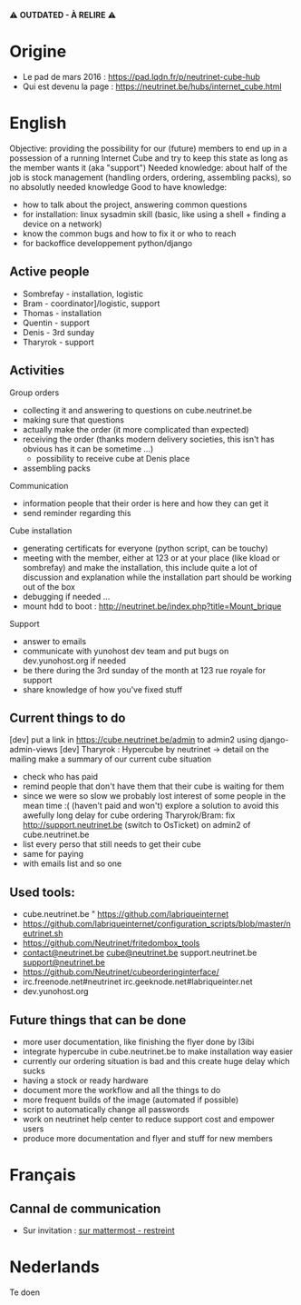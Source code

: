 <!-- TITLE: hub cube -->
<!-- SUBTITLE: Infos en vrac, à étoffer ou à ranger -->

:warning:  **OUTDATED - À RELIRE** :warning: 
# Origine
* Le pad de mars 2016 : https://pad.lqdn.fr/p/neutrinet-cube-hub
* Qui est devenu la page : https://neutrinet.be/hubs/internet_cube.html

# English

Objective: providing the possibility for our (future) members to end up in a possession of a running Internet Cube and try to keep this state as long as the member wants it (aka "support")
Needed knowledge: about half of the job is stock management (handling orders, ordering, assembling packs), so no absolutly needed knowledge
Good to have knowledge:

* how to talk about the project, answering common questions
* for installation: linux sysadmin skill (basic, like using a shell + finding a device on a network)
* know the common bugs and how to fix it or who to reach
* for backoffice developpement python/django

## Active people

* Sombrefay - installation, logistic
* Bram - coordinator]/logistic, support
* Thomas - installation
* Quentin - support
* Denis - 3rd sunday
* Tharyrok - support

## Activities

Group orders
* collecting it and answering to questions on cube.neutrinet.be
* making sure that questions
* actually make the order (it more complicated than expected)
* receiving the order (thanks modern delivery societies, this isn't has obvious has it can be sometime ...)
	* possibility to receive cube at Denis place
* assembling packs

Communication
* information people that their order is here and how they can get it
* send reminder regarding this

Cube installation
* generating certificats for everyone (python script, can be touchy)
* meeting with the member, either at 123 or at your place (like kload or sombrefay) and make the installation, this include quite a lot of discussion and explanation while the installation part should be working out of the box
* debugging if needed ...
* mount hdd to boot : http://neutrinet.be/index.php?title=Mount_brique

Support
* answer to emails
* communicate with yunohost dev team and put bugs on dev.yunohost.org if needed
* be there during the 3rd sunday of the month at 123 rue royale for support
* share knowledge of how you've fixed stuff

## Current things to do

[dev] put a link in https://cube.neutrinet.be/admin to admin2 using django-admin-views
[dev] Tharyrok : Hypercube by neutrinet -> detail on the mailing
make a summary of our current cube situation
* check who has paid
* remind people that don't have them that their cube is waiting for them
* since we were so slow we probably lost interest of some people in the mean time :( (haven't paid and won't)
explore a solution to avoid this awefully long delay for cube ordering
Tharyrok/Bram: fix http://support.neutrinet.be (switch to OsTicket)
on admin2 of cube.neutrinet.be
* list every perso that still needs to get their cube
* same for paying
* with emails list and so one

## Used tools:

* cube.neutrinet.be " https://github.com/labriqueinternet
* https://github.com/labriqueinternet/configuration_scripts/blob/master/neutrinet.sh
* https://github.com/Neutrinet/fritedombox_tools
* contact@neutrinet.be cube@neutrinet.be support.neutrinet.be support@neutrinet.be
* https://github.com/Neutrinet/cubeorderinginterface/
* irc.freenode.net#neutrinet irc.geeknode.net#labriqueinter.net
* dev.yunohost.org

## Future things that can be done

* more user documentation, like finishing the flyer done by l3ibi
* integrate hypercube in cube.neutrinet.be to make installation way easier
* currently our ordering situation is bad and this create huge delay which sucks
* having a stock or ready hardware
* document more the workflow and all the things to do
* more frequent builds of the image (automated if possible)
* script to automatically change all passwords
* work on neutrinet help center to reduce support cost and empower users
* produce more documentation and flyer and stuff for new members

# Français
## Cannal de communication

* Sur invitation : [sur mattermost - restreint](https://chat.neutrinet.be/neutrinet/channels/hub-cube)


# Nederlands
Te doen
